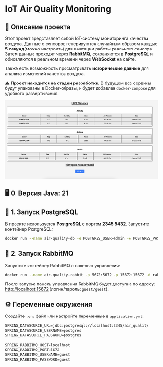 # IoT Air Quality Monitoring

## 📌 Описание проекта
Этот проект представляет собой IoT-систему мониторинга качества воздуха. Данные с сенсоров генерируются случайным образом каждые **5 секунд**(можно настроить) для имитации работы реального сенсора. Затем данные проходят через **RabbitMQ**, сохраняются в **PostgreSQL** и обновляются в реальном времени через **WebSocket** на сайте.

Также есть возможность просматривать **исторические данные** для анализа изменений качества воздуха.

⚠️ **Проект находится на стадии разработки.** В будущем все сервисы будут упакованы в Docker-образы, и будет добавлен `docker-compose` для удобного развертывания.

![AirSensor](screenshot.png)

## 🖥️ 0. Версия Java: 21

## 🐘 1. Запуск PostgreSQL
В проекте используется **PostgreSQL** с портом **2345:5432**.
Запустите контейнер PostgreSQL:
```bash
docker run --name air-quality-db -e POSTGRES_USER=admin -e POSTGRES_PASSWORD=admin -e POSTGRES_DB=air_quality -p 2345:5432 -d postgres
```

## 🐇 2. Запуск RabbitMQ
Запустите контейнер RabbitMQ с панелью управления:
```bash
docker run --name air-quality-rabbit -p 5672:5672 -p 15672:15672 -d rabbitmq:management
```
После запуска панель управления RabbitMQ будет доступна по адресу: [http://localhost:15672](http://localhost:15672) (логин/пароль: `guest/guest`).

## ⚙️ Переменные окружения
Создайте `.env` файл или настройте переменные в `application.yml`:
```env
SPRING_DATASOURCE_URL=jdbc:postgresql://localhost:2345/air_quality
SPRING_DATASOURCE_USERNAME=postgres
SPRING_DATASOURCE_PASSWORD=postgres

SPRING_RABBITMQ_HOST=localhost
SPRING_RABBITMQ_PORT=5672
SPRING_RABBITMQ_USERNAME=guest
SPRING_RABBITMQ_PASSWORD=guest
```

